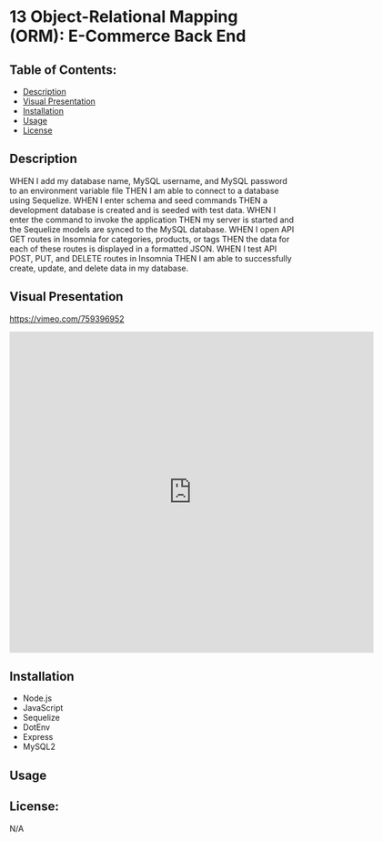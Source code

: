 # 13 Object-Relational Mapping (ORM): E-Commerce Back End

## Table of Contents:
* [Description](https://github.com/T8886/12SQL-Employee-Tracker/blob/main/README.md#description)
* [Visual Presentation](https://github.com/T8886/12SQL-Employee-Tracker/blob/main/README.md#visual-presentation)
* [Installation](https://github.com/T8886/12SQL-Employee-Tracker/blob/main/README.md#installation)
* [Usage](https://github.com/T8886/12SQL-Employee-Tracker/blob/main/README.md#usage)
* [License](https://github.com/T8886/12SQL-Employee-Tracker/blob/main/README.md#license)

## Description


WHEN I add my database name, MySQL username, and MySQL password to an environment variable file THEN I am able to connect to a database using Sequelize.
WHEN I enter schema and seed commands THEN a development database is created and is seeded with test data.
WHEN I enter the command to invoke the application THEN my server is started and the Sequelize models are synced to the MySQL database.
WHEN I open API GET routes in Insomnia for categories, products, or tags THEN the data for each of these routes is displayed in a formatted JSON.
WHEN I test API POST, PUT, and DELETE routes in Insomnia THEN I am able to successfully create, update, and delete data in my database.

## Visual Presentation
https://vimeo.com/759396952
<iframe src="https://player.vimeo.com/video/759396952?h=c305b167c7" width="640" height="564" frameborder="0" allow="autoplay; fullscreen" allowfullscreen></iframe>

## Installation
* Node.js
* JavaScript
* Sequelize
* DotEnv
* Express
* MySQL2

## Usage


## License:
N/A

